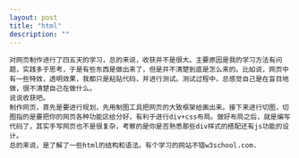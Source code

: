 ```yaml
---
layout: post
title: "html"
description: ""
---
```

    对网页制作进行了四五天的学习，总的来说，收获并不是很大。主要原因是我的学习方法有问题，实践多于思考，于是有些东西是做出来了，但是并不清楚到底是怎么来的。比如说，网页中有一些特效，透明效果，我都只是粘贴代码，并进行测试。测试过程中，总感觉自己是在盲目地做，很不清楚自己在做什么。
    说说收获吧。
    制作网页，首先是要进行规划，先用制图工具把网页的大致框架给画出来。接下来进行切图，切图指的是要把你的网页各种功能区给分好，有利于进行div+css布局。做好布局之后，就是编写代码了，其实手写网页也不是很复杂，考察的是你是否熟悉那些div样式的搭配还有js功能的设计。
    总的来说，是了解了一些html的结构和语法。有个学习的网站不错w3school.com.
